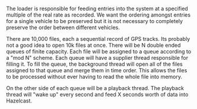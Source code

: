 The loader is responsible for feeding entries into the system at a specified
multiple of the real rate as recorded.  We want the ordering amongst entries
for a single vehicle to be preserved but it is not necessary to completely
preserve the order between different vehicles.

There are 10,000 files, each a sequential record of GPS tracks.  Its probably
not a good idea to open 10k files at once.  There will be N double ended queues
of finite capacity.  Each file will be assigned to a queue according to a
"mod N" scheme.  Each queue will have a supplier thread responsible for filling
it.  To fill the queue, the background thread will open all of the files
assigned to that queue and  merge them in time order. This allows the files to
be processed without ever having to read the whole file into memory.  

On the other side of each queue will be a playback thread.  The playback thread
will "wake up" every second and feed X seconds worth of data into Hazelcast.

